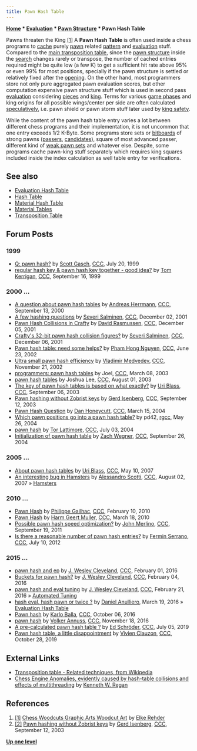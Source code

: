 ```yaml
---
title: Pawn Hash Table
---
```

**[Home](Home "Home") \* [Evaluation](Evaluation "Evaluation") \* [Pawn Structure](Pawn_Structure "Pawn Structure") \* Pawn Hash Table**



 [](http://www.elke-rehder.de/Chess_Woodcuts.htm) Pawns threaten the King <a id="cite-note-1" href="#cite-ref-1">[1]</a> 
A **Pawn Hash Table** is often used inside a chess programs to [cache](https://en.wikipedia.org/wiki/Cache) purely [pawn](Pawn "Pawn") related [pattern](Pawn_Pattern_and_Properties "Pawn Pattern and Properties") and [evaluation](Pawn_Structure "Pawn Structure") stuff. Compared to the [main transposition table](Transposition_Table "Transposition Table"), since the [pawn structure](Pawn_Structure "Pawn Structure") inside the [search](Search "Search") changes rarely or transpose, the number of cached entries required might be quite low (a few K) to get a sufficient hit rate above 95% or even 99% for most positions, specially if the pawn structure is settled or relatively fixed after the [opening](Opening "Opening"). On the other hand, most programmers store not only pure aggregated pawn evaluation scores, but other computation expensive pawn structure stuff which is used in second pass [evaluation](Evaluation "Evaluation") considering [pieces](Pieces "Pieces") and [king](King "King"). Terms for various [game phases](Game_Phases "Game Phases") and king origins for all possible wings/center per side are often calculated [speculatively](https://en.wikipedia.org/wiki/Speculative_execution), i.e. pawn shield or pawn storm stuff later used by [king safety](King_Safety "King Safety").


While the content of the pawn hash table entry varies a lot between different chess programs and their implementation, it is not uncommon that one entry exceeds 1/2 K-Byte. Some programs store sets or [bitboards](Bitboards "Bitboards") of strong pawns ([passers](Passed_Pawn "Passed Pawn"), [candidates](Candidate_Passed_Pawn "Candidate Passed Pawn")), square of most advanced passer, different kind of [weak pawn sets](Weak_Pawns "Weak Pawns") and whatever else. Despite, some programs cache pawn-king stuff separately which requires king squares included inside the index calculation as well table entry for verifications. 



## See also


* [Evaluation Hash Table](Evaluation_Hash_Table "Evaluation Hash Table")
* [Hash Table](Hash_Table "Hash Table")
* [Material Hash Table](Material_Hash_Table "Material Hash Table")
* [Material Tables](Material_Tables "Material Tables")
* [Transposition Table](Transposition_Table "Transposition Table")


## Forum Posts


### 1999


* [Q: pawn hash?](https://www.stmintz.com/ccc/index.php?id=61063) by [Scott Gasch](Scott_Gasch "Scott Gasch"), [CCC](CCC "CCC"), July 20, 1999
* [regular hash key & pawn hash key together - good idea?](https://www.stmintz.com/ccc/index.php?id=68872) by [Tom Kerrigan](Tom_Kerrigan "Tom Kerrigan"), [CCC](CCC "CCC"), September 16, 1999


### 2000 ...


* [A question about pawn hash tables](https://www.stmintz.com/ccc/index.php?id=129406) by [Andreas Herrmann](Andreas_Herrmann "Andreas Herrmann"), [CCC](CCC "CCC"), September 13, 2000
* [A few hashing questions](https://www.stmintz.com/ccc/index.php?id=200037) by [Severi Salminen](Severi_Salminen "Severi Salminen"), [CCC](CCC "CCC"), December 02, 2001
* [Pawn Hash Collisions in Crafty](https://www.stmintz.com/ccc/index.php?id=200496) by [David Rasmussen](David_Rasmussen "David Rasmussen"), [CCC](CCC "CCC"), December 05, 2001
* [Crafty's 32-bit pawn hash collision figures?](https://www.stmintz.com/ccc/index.php?id=200800) by [Severi Salminen](Severi_Salminen "Severi Salminen"), [CCC](CCC "CCC"), December 06, 2001
* [Pawn hash table: need some helps?](https://www.stmintz.com/ccc/index.php?id=237159) by [Pham Hong Nguyen](Pham_Hong_Nguyen "Pham Hong Nguyen"), [CCC](CCC "CCC"), June 23, 2002
* [Ultra small pawn hash efficiency](https://www.stmintz.com/ccc/index.php?id=266544) by [Vladimir Medvedev](Vladimir_Medvedev "Vladimir Medvedev"), [CCC](CCC "CCC"), November 21, 2002
* [programmers: pawn hash tables](https://www.stmintz.com/ccc/index.php?id=288402) by Joel, [CCC](CCC "CCC"), March 08, 2003
* [pawn hash tables](https://www.stmintz.com/ccc/index.php?id=309379) by Joshua Lee, [CCC](CCC "CCC"), August 01, 2003
* [The key of pawn hash tables is based on what exactly?](https://www.stmintz.com/ccc/index.php?id=314386) by [Uri Blass](Uri_Blass "Uri Blass"), [CCC](CCC "CCC"), September 06, 2003
* [Pawn hashing without Zobrist keys](https://www.stmintz.com/ccc/index.php?id=315478) by [Gerd Isenberg](Gerd_Isenberg "Gerd Isenberg"), [CCC](CCC "CCC"), September 12, 2003
* [Pawn Hash Question](https://www.stmintz.com/ccc/index.php?id=354696) by [Dan Honeycutt](Dan_Honeycutt "Dan Honeycutt"), [CCC](CCC "CCC"), March 15, 2004
* [Which pawn positions go into a pawn hash table?](http://groups.google.com/group/rec.games.chess.computer/browse_frm/thread/cfe3b4da78ee890b/928457251da6ff40) by pd42, [rgcc](Computer_Chess_Forums "Computer Chess Forums"), May 26, 2004
* [pawn hash](https://www.stmintz.com/ccc/index.php?id=373656) by [Tor Lattimore](Tor_Lattimore "Tor Lattimore"), [CCC](CCC "CCC"), July 03, 2004
* [Initialization of pawn hash table](https://www.stmintz.com/ccc/index.php?id=389201) by [Zach Wegner](Zach_Wegner "Zach Wegner"), [CCC](CCC "CCC"), September 26, 2004


### 2005 ...


* [About pawn hash tables](http://www.talkchess.com/forum/viewtopic.php?t=13673) by [Uri Blass](Uri_Blass "Uri Blass"), [CCC](CCC "CCC"), May 10, 2007
* [An interesting bug in Hamsters](http://www.talkchess.com/forum/viewtopic.php?t=15540) by [Alessandro Scotti](Alessandro_Scotti "Alessandro Scotti"), [CCC](CCC "CCC"), August 02, 2007 » [Hamsters](Hamsters "Hamsters")


### 2010 ...


* [Pawn Hash](http://www.talkchess.com/forum3/viewtopic.php?f=7&t=32509) by [Philippe Gailhac](Philippe_Gailhac "Philippe Gailhac"), [CCC](CCC "CCC"), February 10, 2010
* [Pawn Hash](http://www.talkchess.com/forum/viewtopic.php?t=33334) by [Harm Geert Muller](Harm_Geert_Muller "Harm Geert Muller"), [CCC](CCC "CCC"), March 18, 2010
* [Possible pawn hash speed optimization?](http://www.talkchess.com/forum/viewtopic.php?t=40470) by [John Merlino](John_Merlino "John Merlino"), [CCC](CCC "CCC"), September 19, 2011
* [Is there a reasonable number of pawn hash entries?](http://www.talkchess.com/forum3/viewtopic.php?f=7&t=44369) by [Fermin Serrano](Fermin_Serrano "Fermin Serrano"), [CCC](CCC "CCC"), July 10, 2012


### 2015 ...


* [pawn hash and ep](http://www.talkchess.com/forum/viewtopic.php?t=59126) by [J. Wesley Cleveland](index.php?title=J._Wesley_Cleveland&action=edit&redlink=1 "J. Wesley Cleveland (page does not exist)"), [CCC](CCC "CCC"), February 01, 2016
* [Buckets for pawn hash?](http://www.talkchess.com/forum/viewtopic.php?t=59154) by [J. Wesley Cleveland](index.php?title=J._Wesley_Cleveland&action=edit&redlink=1 "J. Wesley Cleveland (page does not exist)"), [CCC](CCC "CCC"), February 04, 2016
* [pawn hash and eval tuning](http://www.talkchess.com/forum/viewtopic.php?t=59319) by [J. Wesley Cleveland](index.php?title=J._Wesley_Cleveland&action=edit&redlink=1 "J. Wesley Cleveland (page does not exist)"), [CCC](CCC "CCC"), February 21, 2016 » [Automated Tuning](Automated_Tuning "Automated Tuning")
* [hash eval, hash pawn or twice ?](http://www.talkchess.com/forum/viewtopic.php?t=59566) by [Daniel Anulliero](Daniel_Anulliero "Daniel Anulliero"), March 19, 2016 » [Evaluation Hash Table](Evaluation_Hash_Table "Evaluation Hash Table")
* [Pawn hash](http://www.talkchess.com/forum/viewtopic.php?t=61621) by [Karlo Balla](Karlo_Balla "Karlo Balla"), [CCC](CCC "CCC"), October 06, 2016
* [pawn hash](http://www.talkchess.com/forum/viewtopic.php?t=62160&start=10) by [Volker Annuss](Volker_Annuss "Volker Annuss"), [CCC](CCC "CCC"), November 18, 2016
* [A pre-calculated pawn hash table ?](http://www.talkchess.com/forum3/viewtopic.php?f=7&t=71190) by [Ed Schröder](Ed_Schroder "Ed Schroder"), [CCC](CCC "CCC"), July 05, 2019
* [Pawn hash table, a little disappointment](http://www.talkchess.com/forum3/viewtopic.php?f=7&t=72195) by [Vivien Clauzon](Vivien_Clauzon "Vivien Clauzon"), [CCC](CCC "CCC"), October 28, 2019


## External Links


* [Transposition table - Related techniques, from Wikipedia](https://en.wikipedia.org/wiki/Transposition_table#Related_techniques)
* [Chess Engine Anomalies, evidently caused by hash-table collisions and effects of multithreading](http://www.cse.buffalo.edu/~regan/chess/computer/anomalies/DF10anomalies.htm) by [Kenneth W. Regan](Kenneth_W._Regan "Kenneth W. Regan")


## References


1. <a id="cite-ref-1" href="#cite-note-1">[1]</a> [Chess Woodcuts Graphic Arts Woodcut Art](http://www.elke-rehder.de/Chess_Woodcuts.htm) by [Elke Rehder](Arts#Rehder "Arts")
2. <a id="cite-ref-2" href="#cite-note-2">[2]</a> [Pawn hashing without Zobrist keys](https://www.stmintz.com/ccc/index.php?id=315478) by [Gerd Isenberg](Gerd_Isenberg "Gerd Isenberg"), [CCC](CCC "CCC"), September 12, 2003

**[Up one level](Pawn_Structure "Pawn Structure")**







 
